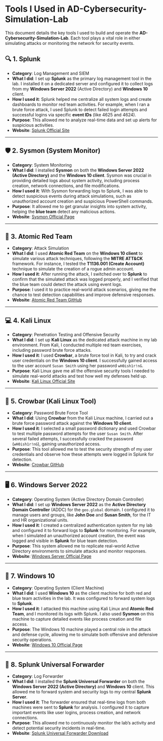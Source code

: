 # Tools I Used in AD-Cybersecurity-Simulation-Lab

This document details the key tools I used to build and operate the **AD-Cybersecurity-Simulation-Lab**. Each tool plays a vital role in either simulating attacks or monitoring the network for security events.

## 🔍 1. **Splunk**
- **Category**: Log Management and SIEM
- **What I did**: I set up **Splunk** as the primary log management tool in the lab. I installed it on a dedicated server and configured it to collect logs from my **Windows Server 2022** (Active Directory) and **Windows 10** client. 
- **How I used it**: Splunk helped me centralize all system logs and create dashboards to monitor red team activities. For example, when I ran a brute force attack, I used Splunk to detect failed login attempts and successful logins via specific **event IDs** (like 4625 and 4624).
- **Purpose**: This allowed me to analyze real-time data and set up alerts for suspicious activities.
- **Website**: [Splunk Official Site](https://www.splunk.com)

---

## 🛡️ 2. **Sysmon (System Monitor)**
- **Category**: System Monitoring
- **What I did**: I installed **Sysmon** on both the **Windows Server 2022 (Active Directory)** and the **Windows 10 client**. Sysmon was crucial in providing detailed logs about system activity, including process creation, network connections, and file modifications.
- **How I used it**: With Sysmon forwarding logs to Splunk, I was able to detect suspicious events during attack simulations, such as unauthorized account creation and suspicious PowerShell commands.
- **Purpose**: It allowed me to get granular insights into system activity, helping the **blue team** detect any malicious actions.
- **Website**: [Sysmon Official Page](https://docs.microsoft.com/en-us/sysinternals/downloads/sysmon)

---

## 🔨 3. **Atomic Red Team**
- **Category**: Attack Simulation
- **What I did**: I used **Atomic Red Team** on the **Windows 10 client** to simulate various attack techniques, following the **MITRE ATT&CK** framework. For instance, I tested the **T1136.001 (Create Account)** technique to simulate the creation of a rogue admin account.
- **How I used it**: After running the attack, I switched over to **Splunk** to confirm that the simulated attack was logged properly, and I verified that the blue team could detect the attack using event logs.
- **Purpose**: I used it to practice real-world attack scenarios, giving me the chance to test detection capabilities and improve defensive responses.
- **Website**: [Atomic Red Team GitHub](https://github.com/redcanaryco/atomic-red-team)

---

## 💻 4. **Kali Linux**
- **Category**: Penetration Testing and Offensive Security
- **What I did**: I set up **Kali Linux** as the dedicated attack machine in my lab environment. From Kali, I conducted multiple red team exercises, including password brute force attacks.
- **How I used it**: I used **Crowbar**, a brute force tool in Kali, to try and crack user credentials on the **Windows 10 client**. I successfully gained access to the user account `Susan Smith` using her password `wH0ish1r!nG`.
- **Purpose**: Kali Linux gave me all the offensive security tools I needed to simulate real-world attacks and test how well my defenses held up.
- **Website**: [Kali Linux Official Site](https://www.kali.org)

---

## 🔑 5. **Crowbar (Kali Linux Tool)**
- **Category**: Password Brute Force Tool
- **What I did**: Using **Crowbar** from the Kali Linux machine, I carried out a brute force password attack against the **Windows 10 client**.
- **How I used it**: I selected a small password dictionary and used Crowbar to test multiple password attempts for the user `Susan Smith`. After several failed attempts, I successfully cracked the password (`wH0ish1r!nG`), gaining unauthorized access.
- **Purpose**: This tool allowed me to test the security strength of my user credentials and observe how these attempts were logged in Splunk for detection.
- **Website**: [Crowbar GitHub](https://github.com/galkan/crowbar)

---

## 🖥️ 6. **Windows Server 2022**
- **Category**: Operating System (Active Directory Domain Controller)
- **What I did**: I set up **Windows Server 2022** as the **Active Directory Domain Controller** (ADDC) for the `geo.global` domain. I configured it to manage users and groups, like **John Doe** and **Susan Smith**, for the IT and HR organizational units.
- **How I used it**: I created a centralized authentication system for my lab and configured it to forward logs to **Splunk** for monitoring. For example, when I simulated an unauthorized account creation, the event was logged and visible in **Splunk** for blue team detection.
- **Purpose**: This system allowed me to replicate real-world Active Directory environments to simulate attacks and monitor responses.
- **Website**: [Windows Server Official Page](https://www.microsoft.com/en-us/windows-server)

---

## 💾 7. **Windows 10**
- **Category**: Operating System (Client Machine)
- **What I did**: I used **Windows 10** as the client machine for both red and blue team activities in the lab. It was configured to forward system logs to **Splunk**.
- **How I used it**: I attacked this machine using Kali Linux and **Atomic Red Team**, and I monitored its logs with Splunk. I also used **Sysmon** on this machine to capture detailed events like process creation and file access.
- **Purpose**: The Windows 10 machine played a central role in the attack and defense cycle, allowing me to simulate both offensive and defensive security operations.
- **Website**: [Windows 10 Official Page](https://www.microsoft.com/en-us/software-download/windows10)

---

## 🔧 8. **Splunk Universal Forwarder**
- **Category**: Log Forwarder
- **What I did**: I installed the **Splunk Universal Forwarder** on both the **Windows Server 2022 (Active Directory)** and **Windows 10** client. This allowed me to forward system and security logs to my central **Splunk Server**.
- **How I used it**: The forwarder ensured that real-time logs from both machines were sent to **Splunk** for analysis. I configured it to capture important events like user logins, process creation, and network connections.
- **Purpose**: This allowed me to continuously monitor the lab’s activity and detect potential security incidents in real-time.
- **Website**: [Splunk Universal Forwarder Download](https://www.splunk.com/en_us/download/universal-forwarder.html)
